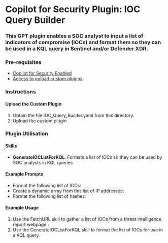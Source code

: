 # Copilot for Security Plugin: IOC Query Builder

### **This GPT plugin enables a SOC analyst to input a list of indicators of compromise (IOCs) and format them so they can be used in a KQL query in Sentinel and/or Defender XDR.**

### Pre-requisites

-   [Copilot for Security Enabled](https://learn.microsoft.com/en-us/security-copilot/get-started-security-copilot#onboarding-to-microsoft-security-copilot)
-   [Access to upload custom plugins](https://learn.microsoft.com/en-us/security-copilot/manage-plugins?tabs=securitycopilotplugin#managing-custom-plugins)

### Instructions

#### Upload the Custom Plugin

1.  Obtain the file IOC_Query_Builder.yaml from this directory.
2.  Upload the custom plugin

### Plugin Utilisation

#### Skills

- **GenerateIOCListForKQL**: Formats a list of IOCs so they can be used by SOC analysts in KQL queries

#### Example Prompts

- Format the following list of IOCs:
- Create a dynamic array from this list of IP addresses:
- Format the following list of hashes:

#### Example Usage

1. Use the FetchURL skill to gather a list of IOCs from a threat intelligence report webpage.
2. Use the GenerateIOCListForKQL skill to format the list of IOCs for use in a KQL query.
